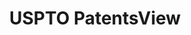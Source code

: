 ---
layout: default
bigquery: https://console.cloud.google.com/bigquery?p=patents-public-data&d=patentsview&page=dataset
citation: Attribution should be given to PatentsView for use, distribution, or derivative
  works.
code: https://github.com/CSSIP-AIR/PatentsView-Code-Snippets/
contributors: USPTO
cost: None
description: 'PatentsView includes US patent data including raw data (summaries, applications,
  pregrant applications), disambugations of inventors and assignees, and inventor
  gender estimates.  Also foreign priority data, # of figures and sheets, and government
  interest statements.'
documentation: https://patentsview.org/query/builder-faqs
last_edit: Mon, 04 Apr 2022 19:02:57 GMT
location: https://patentsview.org/
maintained_by: USPTO
record_creation_timestamp: 12/2/2020 17:20:46
schema_fields: '[''abstract'', ''field_title'', ''uuid'', ''ipc_version_indicator'',
  ''classification_level'', ''organization_id'', ''fname'', ''filename'', ''disamb_inventor_id_20170808'',
  ''rawassignee_id'', ''country_transformed'', ''ipc_class'', ''dependent'', ''name_last'',
  ''relkind'', ''sector_title'', ''citation_id'', ''num_sheets'', ''longitude'', ''disamb_assignee_id_20200929'',
  ''disamb_inventor_id_20190820'', ''field_id'', ''level_three'', ''main_group'',
  ''f371_date'', ''_371_date'', ''disamb_assignee_id_20181127'', ''attribution_status'',
  ''f102_date'', ''number'', ''subcategory_id'', ''disamb_assignee_id_20200630'',
  ''symbol_position'', ''rule_47'', ''disamb_assignee_id_20190820'', ''id'', ''applicant_type'',
  ''latitude'', ''publication_number'', ''role'', ''rel_id'', ''disamb_inventor_id_20181127'',
  ''level_one'', ''gi_statement'', ''disamb_inventor_id_20180528'', ''withdrawn'',
  ''series_code'', ''exemplary'', ''state_fips'', ''sequence'', ''county'', ''category_id'',
  ''disamb_inventor_id_20200929'', ''term_grant'', ''disamb_assignee_id_20190312'',
  ''designation'', ''category'', ''reldocno'', ''disamb_assignee_id_20191008'', ''deceased'',
  ''date'', ''text'', ''name'', ''classification_data_source'', ''num_figures'', ''kind'',
  ''section'', ''_102_date'', ''doc_type'', ''variety'', ''term_extension'', ''title'',
  ''lname'', ''lapse_of_patent'', ''action_date'', ''level_two'', ''subclass_id'',
  ''num_claims'', ''male_flag'', ''state'', ''lawyer_id'', ''group'', ''city'', ''disclaimer_date'',
  ''classification_status'', ''subclass'', ''disamb_inventor_id_20171003'', ''county_fips'',
  ''mainclass_id'', ''male'', ''classification_value'', ''disamb_inventor_id_20171226'',
  ''disamb_inventor_id_20191231'', ''term_disclaimer'', ''disamb_inventor_id_20190312'',
  ''patent_id'', ''status'', ''disamb_inventor_id_20170307'', ''num'', ''country'',
  ''length'', ''subsection_id'', ''disamb_inventor_id_20201229'', ''rawlocation_id'',
  ''name_first'', ''disamb_inventor_id_20191008'', ''doctype'', ''group_id'', ''assignee_id'',
  ''organization'', ''latin_name'', ''location_id'', ''subgroup_id'', ''inventor_id'',
  ''disamb_inventor_id_20200331'', ''application_id'', ''disamb_assignee_id_20200331'',
  ''rawinventor_id'', ''latlong'', ''contract_award_number'', ''disamb_inventor_id_20200630'',
  ''section_id'', ''subgroup'', ''disamb_assignee_id_20191231'', ''type'']'
shortname: patentsview
tags:
- disambiguation
- United States
- gender
terms_of_use: Creative Commons Attribution 4.0 International License.
timeframe: 1963-1999
title: USPTO PatentsView
uuid: cf1780b1-e265-4e49-8d1d-83b9cfe0fd9a
---